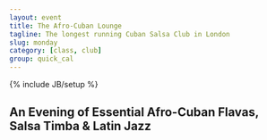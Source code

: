 ```yaml
---
layout: event
title: The Afro-Cuban Lounge
tagline: The longest running Cuban Salsa Club in London
slug: monday
category: [class, club]
group: quick_cal
---
```

{% include JB/setup %}


An Evening of Essential Afro-Cuban Flavas, Salsa Timba & Latin Jazz 
------------------------------------------------------------------- 


